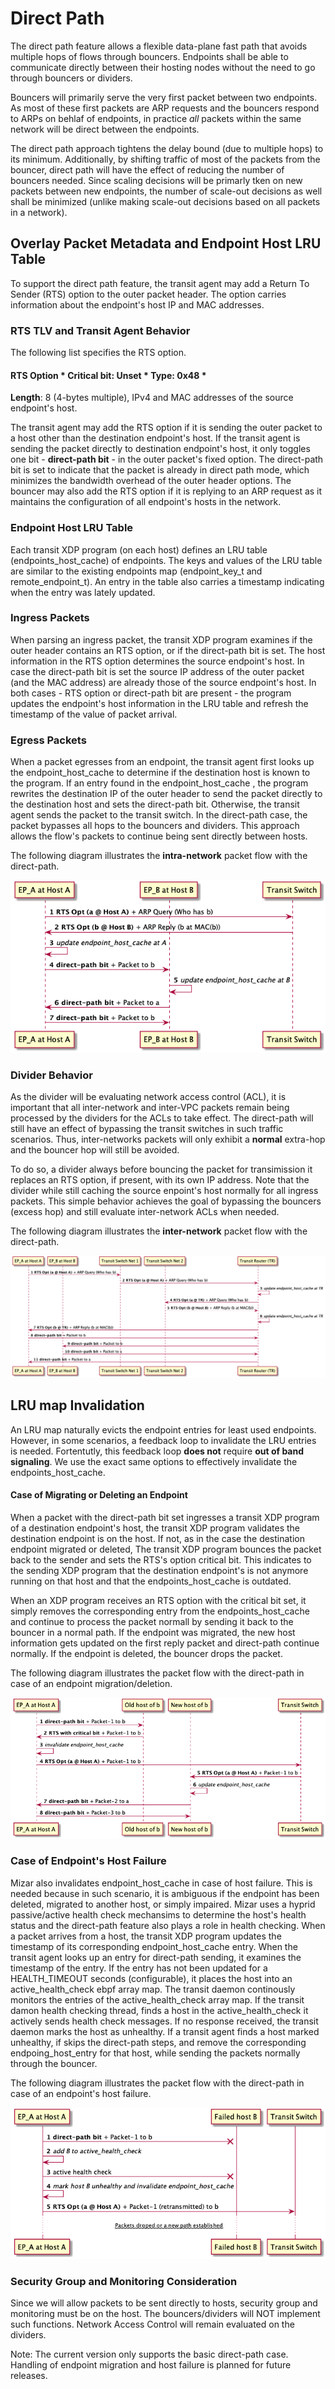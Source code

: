 <!--
SPDX-License-Identifier: MIT
Copyright (c) 2020 The Authors.

Authors: Sherif Abdelwahab <@zasherif>
         Phu Tran          <@phudtran>

Permission is hereby granted, free of charge, to any person obtaining a copy
of this software and associated documentation files (the "Software"), to deal
in the Software without restriction, including without limitation the rights
to use, copy, modify, merge, publish, distribute, sublicense, and/or sell
copies of the Software, and to permit persons to whom the Software is
furnished to do so, subject to the following conditions:The above copyright
notice and this permission notice shall be included in all copies or
substantial portions of the Software.THE SOFTWARE IS PROVIDED "AS IS",
WITHOUT WARRANTY OF ANY KIND, EXPRESS OR IMPLIED, INCLUDING BUT NOT LIMITED
TO THE WARRANTIES OF MERCHANTABILITY, FITNESS FOR A PARTICULAR PURPOSE AND
NONINFRINGEMENT. IN NO EVENT SHALL THE AUTHORS OR COPYRIGHT HOLDERS BE LIABLE
FOR ANY CLAIM, DAMAGES OR OTHER LIABILITY, WHETHER IN AN ACTION OF CONTRACT,
TORT OR OTHERWISE, ARISING FROM, OUT OF OR IN CONNECTION WITH THE SOFTWARE OR
THE USE OR OTHER DEALINGS IN THE SOFTWARE.
-->

# Direct Path

The direct path feature allows a flexible data-plane fast path that avoids
multiple hops of flows through bouncers. Endpoints shall be able to communicate
directly between their hosting nodes without the need to go through bouncers or
dividers.

Bouncers will primarily serve the very first packet between two endpoints. As
most of these first packets are ARP requests and the bouncers respond to ARPs on
behlaf of endpoints, in practice _all_ packets within the same network will be
direct between the endpoints.

The direct path approach tightens the delay bound (due to multiple hops) to its
minimum. Additionally, by shifting traffic of most of the packets from the
bouncer, direct path will have the effect of reducing the number of bouncers
needed. Since scaling decisions will be primarly tken on new packets between new
endpoints, the number of scale-out decisions as well shall be minimized (unlike
making scale-out decisions based on all packets in a network).

## Overlay Packet Metadata and Endpoint Host LRU Table

To support the direct path feature, the transit agent may add a Return To Sender
(RTS) option to the outer packet header. The option carries information about
the endpoint's host IP and MAC addresses.

### RTS TLV and Transit Agent Behavior

The following list specifies the RTS option.

#### RTS Option * **Critical bit**: Unset * **Type**: 0x48 *
**Length**: 8 (4-bytes multiple), IPv4 and MAC addresses of the source
  endpoint's host.

The transit agent may add the RTS option if it is sending the outer packet to a
host other than the destination endpoint's host. If the transit agent is sending
the packet directly to destination endpoint's host, it only toggles one bit -
__direct-path bit__ - in the outer packet's fixed option. The direct-path bit is
set to indicate that the packet is already in direct path mode, which minimizes
the bandwidth overhead of the outer header options. The bouncer may also add the
RTS option if it is replying to an ARP request as it maintains the configuration
of all endpoint's hosts in the network.

### Endpoint Host LRU Table

Each transit XDP program (on each host) defines an LRU table
(endpoints_host_cache) of endpoints. The keys and values of the LRU table are
similar to the existing endpoints map (endpoint_key_t and remote_endpoint_t). An
entry in the table also carries a timestamp indicating when the entry was lately
updated.

### Ingress Packets

When parsing an ingress packet, the transit XDP program examines if the outer
header contains an RTS option, or if the direct-path bit is set. The host
information in the RTS option determines the source endpoint's host. In case the
direct-path bit is set the source IP address of the outer packet (and the MAC
address) are already those of the source endpoint's host. In both cases - RTS
option or direct-path bit are present - the program updates the endpoint's host
information in the LRU table and refresh the timestamp of the value of packet
arrival.

### Egress Packets

When a packet egresses from an endpoint, the transit agent first looks up the
endpoint_host_cache to determine if the destination host is known to the
program. If an entry found in the endpoint_host_cache , the program rewrites the
destination IP of the outer header to send the packet directly to the
destination host and sets the direct-path bit. Otherwise, the transit agent
sends the packet to the transit switch. In the direct-path case, the packet
bypasses all hops to the bouncers and dividers. This approach allows the flow's
packets to continue being sent directly between hosts.

The following diagram illustrates the __intra-network__ packet flow with the
direct-path.

![Direct-path inter-network packet flow](png/direct_path.png)

### Divider Behavior

As the divider will be evaluating network access control (ACL), it is important
that all inter-network and inter-VPC packets remain being processed by the
dividers for the ACLs to take effect. The direct-path will still have an effect
of bypassing the transit switches in such traffic scenarios. Thus,
inter-networks packets will only exhibit a __normal__ extra-hop and the bouncer
hop will still be avoided.

To do so, a divider always before bouncing the packet for transimission it
replaces an RTS option, if present, with its own IP address. Note that the
divider while still caching the source enpoint's host normally for all ingress
packets. This simple behavior achieves the goal of bypassing the bouncers
(excess hop) and still evaluate inter-network ACLs when needed.

The following diagram illustrates the __inter-network__ packet flow with the
direct-path.

![Direct-path inter-network packet flow](png/direct_path_inter_network.png)

## LRU map Invalidation

An LRU map naturally evicts the endpoint entries for least used endpoints.
However, in some scenarios, a feedback loop to invalidate the LRU entries is
needed. Fortentutly, this feedback loop __does not__ require **out of band
signaling**. We use the exact same options to effectively invalidate the
endpoints_host_cache.

#### Case of Migrating or Deleting an Endpoint

When a packet with the direct-path bit set ingresses a transit XDP program of a
destination endpoint's host, the transit XDP program validates the destination
endpoint is on the host. If not, as in the case the destination endpoint
migrated or deleted, The transit XDP program bounces the packet back to the
sender and sets the RTS's option critical bit. This indicates to the sending XDP
program that the destination endpoint's is not anymore running on that host and
that the endpoints_host_cache is outdated.

When an XDP program receives an RTS option with the critical bit set, it simply
removes the corresponding entry from the endpoints_host_cache and continue to
process the packet normall by sending it back to the bouncer in a normal path.
If the endpoint was migrated, the new host information gets updated on the first
reply packet and direct-path continue normally. If the endpoint is deleted, the
bouncer drops the packet.


The following diagram illustrates the packet flow with the direct-path in case
of an endpoint migration/deletion.

![Direct-path inter-network packet flow](png/direct_path_endpoint_deleted.png)

### Case of Endpoint's Host Failure

Mizar also invalidates endpoint_host_cache in case of host failure. This is
needed because in such scenario, it is ambiguous if the endpoint has been
deleted, migrated to another host, or simply impaired. Mizar uses a hyprid
passive/active health check mechansims to determine the host's health status and
the direct-path feature also plays a role in health checking. When a packet
arrives from a host, the transit XDP program updates the timestamp of its
corresponding endpoint_host_cache entry. When the transit agent looks up an
entry for direct-path sending, it examines the timestamp of the entry. If the
entry has not been updated for a HEALTH_TIMEOUT seconds (configurable), it
places the host into an active_health_check ebpf array map. The transit daemon
continously monitors the entries of the active_health_check array map. If the
transit damon health checking thread, finds a host in the active_health_check it
actively sends health check messages. If no response received, the transit
daemon marks the host as unhealthy. If a transit agent finds a host marked
unhealthy, if skips the direct-path steps, and remove the corresponding
endpoing_host_entry for that host, while sending the packets normally through
the bouncer.


The following diagram illustrates the packet flow with the direct-path in case
of an endpoint's host failure.

![Direct-path inter-network packet flow](png/direct_path_host_failure.png)

### Security Group and Monitoring Consideration

Since we will allow packets to be sent directly to hosts, security group and
monitoring must be on the host. The bouncers/dividers will NOT implement such
functions. Network Access Control will remain evaluated on the dividers.

Note: The current version only supports the basic direct-path case. Handling of
endpoint migration and host failure is planned for future releases.
